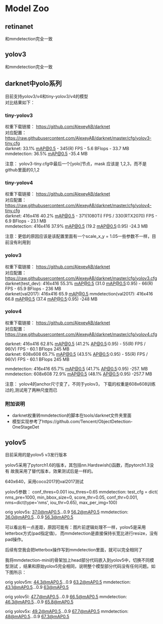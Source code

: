 # Model Zoo
## retinanet
和mmdetection完全一致
## yolov3
和mmdetection完全一致
## darknet中yolo系列
目前支持yolov3/v4和tiny-yolov3/v4的模型  
对比结果如下：

### tiny-yolov3 

权重下载链接： https://github.com/AlexeyAB/darknet   
对应配置： https://raw.githubusercontent.com/AlexeyAB/darknet/master/cfg/yolov3-tiny.cfg  
darknet: 33.1% mAP@0.5 - 345(R) FPS - 5.6 BFlops - 33.7 MB  
mmdetection: 36.5% mAP@0.5 -35.4 MB

注意： yolov3-tiny.cfg中最后一个[yolo]节点，mask 应该是 1,2,3，而不是github里面的0,1,2


### tiny-yolov4

权重下载链接： https://github.com/AlexeyAB/darknet   
对应配置： https://raw.githubusercontent.com/AlexeyAB/darknet/master/cfg/yolov4-tiny.cfg  
darknet: 416x416 40.2% mAP@0.5 - 371(1080Ti) FPS / 330(RTX2070) FPS - 6.9 BFlops - 23.1 MB  
mmdetection: 416x416 37.9% mAP@0.5 (19.2 mAP@0.5:0.95) -24.3 MB

注意：更低的原因应该是该配置里面有一个scale_x_y = 1.05一些参数不一样，目前没有利用到


### yolov3

权重下载链接： https://github.com/AlexeyAB/darknet   
对应配置： https://raw.githubusercontent.com/AlexeyAB/darknet/master/cfg/yolov3.cfg  
darknet(test_dev): 416x416 55.3% mAP@0.5 (31.0 mAP@0.5:0.95)  - 66(R) FPS - 65.9 BFlops - 236 MB  
darknet(val2017): 416x416 65.9 mAP@0.5
mmdetection(val2017): 416x416 66.8 mAP@0.5 (37.4 mAP@0.5:0.95)  -248 MB


### yolov4

权重下载链接： https://github.com/AlexeyAB/darknet   
对应配置： https://raw.githubusercontent.com/AlexeyAB/darknet/master/cfg/yolov4.cfg  

darknet:  416x416 62.8% mAP@0.5 (41.2% AP@0.5:0.95) - 55(R) FPS / 96(V) FPS - 60.1 BFlops  245 MB  
darknet:  608x608 65.7% mAP@0.5 (43.5% AP@0.5:0.95) - 55(R) FPS / 96(V) FPS - 60.1 BFlops  245 MB 
 
mmdetection: 416x416 65.7% mAP@0.5 (41.7% AP@0.5:0.95) -257. MB  
mmdetection: 608x608 72.9% mAP@0.5 (48.1% AP@0.5:0.95) -257.7 MB  

注意： yolov4的anchor尺寸变了，不同于yolov3， 下载的权重是608x608训练过的,测试用了两种尺度而已


### 附加说明

- darknet权重转mmdetection的脚本在tools/darknet文件夹里面
- 模型实现参考了https://github.com/Tencent/ObjectDetection-OneStageDet


## yolov5
目前采用的是yolov5 v3发行版本

yolov5采用了pytorch1.6的版本，其包括nn.Hardswish()函数，而pytorch1.3没有
故我采用了替代版本，效果测试后是一样的。


640x640，采用coco2017的val2017测试


yolov5参数： conf_thres=0.001 iou_thres=0.65
mmdetection: 
   test_cfg = dict(
        nms_pre=1000,
        min_bbox_size=0,
        score_thr=0.05,
        conf_thr=0.001,
        nms=dict(type='nms', iou_thr=0.65),
        max_per_img=100)


orig yolov5s: 37.0@mAP0.5...0.9 56.2@mAP0.5
mmdetection: 36.0@mAP0.5...0.9 56.3@mAP0.5

可以看出有一点差距，原因可能有：图片前逻辑处理不一样，yolov5是采用letterbox方式(pad指定值)，
而mmdetection是直接保持长宽比进行resize，没有pad操作。

后续有空我会把letterbox操作写到mmdetection里面，就可以完全相同了


我将mmdetection-mini的骨架加上head部分代码嵌入到yolov5中，切换不同模型测试
，结果和原始yolov5完全相同，说明整个模型部分代码没有任何问题。如下图所示：


orig yolov5m: 44.3@mAP0.5...0.9 63.2@mAP0.5
mmdetection: 43.1@mAP0.5...0.9 63@mAP0.5


orig yolov5l: 47.7@mAP0.5...0.9 66.5@mAP0.5
mmdetection: 46.3@mAP0.5...0.9 65.8@mAP0.5


orig yolov5x: 49.2@mAP0.5...0.9 67.7@mAP0.5
mmdetection: 48@mAP0.5...0.9 67.3@mAP0.5






